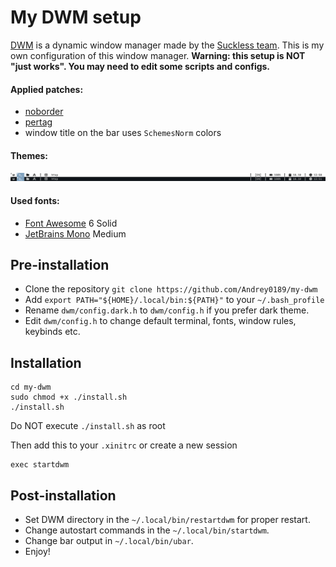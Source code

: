 # My DWM setup

[DWM](https://dwm.suckless.org/) is a dynamic window manager made by the [Suckless team](). This is my own configuration of this window manager.
**Warning: this setup is NOT "just works". You may need to edit some scripts and configs.**

#### Applied patches:
- [noborder](https://dwm.suckless.org/patches/noborder/)
- [pertag](https://dwm.suckless.org/patches/pertag/)
- window title on the bar uses `SchemesNorm` colors

#### Themes:
![themes](/dwm-themes.png)


#### Used fonts:

- [Font Awesome](https://fontawesome.com/) 6 Solid
- [JetBrains Mono](https://www.jetbrains.com/lp/mono/) Medium

## Pre-installation

- Clone the repository `git clone https://github.com/Andrey0189/my-dwm`
- Add `export PATH="${HOME}/.local/bin:${PATH}"` to your `~/.bash_profile`
- Rename `dwm/config.dark.h` to `dwm/config.h` if you prefer dark theme.
- Edit `dwm/config.h` to change default terminal, fonts, window rules, keybinds etc.

## Installation
```
cd my-dwm
sudo chmod +x ./install.sh 
./install.sh
```
Do NOT execute `./install.sh` as root

Then add this to your `.xinitrc` or create a new session
```
exec startdwm
```

## Post-installation
- Set DWM directory in the `~/.local/bin/restartdwm` for proper restart.
- Change autostart commands in the `~/.local/bin/startdwm`.
- Change bar output in `~/.local/bin/ubar`.
- Enjoy!

